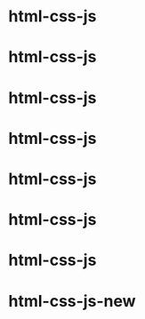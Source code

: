 # html-css-js
# html-css-js
# html-css-js
# html-css-js
# html-css-js
# html-css-js
# html-css-js
# html-css-js-new
